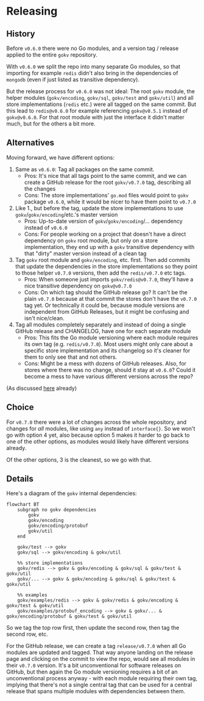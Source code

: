Releasing
=========

History
-------

Before `v0.6.0` there were no Go modules, and a version tag / release applied to the entire `gokv` repository.

With `v0.6.0` we split the repo into many separate Go modules, so that importing for example `redis` didn't also bring in the dependencies of `mongodb` (even if just listed as transitive dependency).

But the release process for `v0.6.0` was not ideal: The root `gokv` module, the helper modules (`gokv/encoding`, `gokv/sql`, `gokv/test` and `gokv/util`) and all store implementations (`redis` etc.) were all tagged on the same commit. But this lead to `redis@v0.6.0` for example referencing `gokv@v0.5.1` instead of `gokv@v0.6.0`. For that root module with just the interface it didn't matter much, but for the others a bit more.

Alternatives
------------

Moving forward, we have different options:

1. Same as `v0.6.0`: Tag all packages on the same commit.
   - Pros: It's nice that all tags point to the same commit, and we can create a GitHub release for the root `gokv/v0.7.0` tag, describing all the changes
   - Cons: The store implementations' `go.mod` files would point to `gokv` package `v0.6.0`, while it would be nicer to have them point to `v0.7.0`
2. Like 1., but before the tag, update the store implementations to use `gokv`/`gokv/encoding`/etc.'s master version
   - Pros: Up-to-date version of `gokv`/`gokv/encoding`/... dependency instead of `v0.6.0`
   - Cons: For people working on a project that doesn't have a direct dependency on `gokv` root module, but only on a store implementation, they end up with a `gokv` transitive dependency with that "dirty" master version instead of a clean tag
3. Tag `gokv` root module and `gokv/encoding`, etc. first. Then add commits that update the dependencies in the store implementations so they point to those helper `v0.7.0` versions, then add the `redis/v0.7.0` etc tags.
   - Pros: When someone just imports `gokv/redis@v0.7.0`, they'll have a nice transitive dependency on `gokv@v0.7.0`
   - Cons: On which tag should the GitHub release go? It can't be the plain `v0.7.0` because at that commit the stores don't have the `v0.7.0` tag yet. Or technically it could be, because module versions are independent from GitHub Releases, but it might be confusing and isn't nice/clean.
4. Tag all modules completely separately and instead of doing a single GitHub release and CHANGELOG, have one for each separate module
   - Pros: This fits the Go module versioning where each module requires its own tag (e.g. `redis/v0.7.0`). Most users might only care about a specific store implementation and its changelog so it's cleaner for them to only see that and not others.
   - Cons: Might be a mess with dozens of GitHub releases. Also, for stores where there was no change, should it stay at `v0.6.0`? Could it become a mess to have various different versions across the repo?

(As discussed [here](https://github.com/philippgille/gokv/discussions/159#discussioncomment-7864394) already)

Choice
------

For `v0.7.0` there were a lot of changes across the whole repository, and changes for *all* modules, like using `any` instead of `interface{}`. So we won't go with option 4 yet, also because option 5 makes it harder to go back to one of the other options, as modules would likely have different versions already.

Of the other options, 3 is the cleanest, so we go with that.

Details
-------

Here's a diagram of the `gokv` internal dependencies:

```mermaid
flowchart BT
    subgraph no gokv dependencies 
        gokv
        gokv/encoding
        gokv/encoding/protobuf
        gokv/util
    end

    gokv/test --> gokv
    gokv/sql --> gokv/encoding & gokv/util

    %% store implementations
    gokv/redis --> gokv & gokv/encoding & gokv/sql & gokv/test & gokv/util
    gokv/... --> gokv & gokv/encoding & gokv/sql & gokv/test & gokv/util

    %% examples
    gokv/examples/redis --> gokv & gokv/redis & gokv/encoding & gokv/test & gokv/util
    gokv/examples/protobuf_encoding --> gokv & gokv/... & gokv/encoding/protobuf & gokv/test & gokv/util
```

So we tag the top row first, then update the second row, then tag the second row, etc.

For the GitHub release, we can create a tag `release/v0.7.0` when all Go modules are updated and tagged. That way anyone landing on the release page and clicking on the commit to view the repo, would see all modules in their `v0.7.0` version. It's a bit unconventional for software releases on GitHub, but then again the Go module versioning requires a bit of an unconventional process anyway - with each module requiring their own tag, implying that there's not a single central tag that can be used for a central release that spans multiple modules with dependencies between them.
